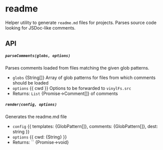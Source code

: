 # readme

Helper utility to generate `readme.md` files for projects.
Parses source code looking for JSDoc-like comments.

## API

##### `parseComments(globs, options)`

Parses comments loaded from files matching the given
glob patterns.

- `globs` {String[]} Array of glob patterns for files
                        from which comments should be loaded
- `options` {{ cwd }} Options to be forwarded to `vinylFs.src`
- Returns: `List` {Promise-&gt;Comment[]} of comments

##### `render(config, options)`

Generates the readme.md file

- `config` {{ templates: {GlobPattern[]}, comments: {GlobPattern[]}, dest: string }} 
- `options` {{ cwd: {String} }} 
- Returns: `` {Promise-&gt;void}
